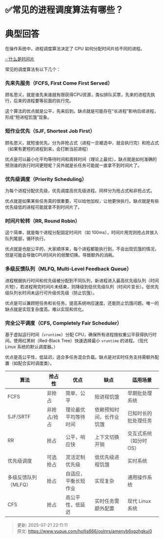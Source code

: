 # ✅常见的进程调度算法有哪些？

# 典型回答


 在操作系统中，进程调度算法决定了 CPU 如何分配时间片给不同的进程。  



[✅什么是时间片](https://www.yuque.com/hollis666/oolnrs/vucgu8)



常见的调度算法有以下几个：



### 先来先服务（FCFS, First Come First Served）


顾名思义，就是谁先来谁就有限获得CPU资源，类似排队买票，先来的进程先执行，后来的进程要等前面的执行完。



这个算法的优点就是公平，先来后到。缺点就是可能存在“长进程”影响后续进程，形成“短进程饥饿”现象。  



### 短作业优先（SJF, Shortest Job First）


顾名思义，就短谁优先。分为非抢占式（进程一旦被选中，就会执行完）和抢占式（如果有更短的进程到来，会打断当前进程）



优点是可以最小化平均等待时间和周转时间（理论上最优）。缺点就是如何准确的预测谁的执行时间更短呢？另外就是长任务可能就一直拿不到时间片了。



### 优先级调度（Priority Scheduling）


为每个进程分配优先级，优先调度高优先级进程。同样分为抢占式和非抢占式。



优点就是如果某些任务真的很重要，可以给他加权，让他更快执行。缺点就是有些优先级低的进程可能就拿不到时间片了。



### 时间片轮转（RR, Round Robin）


这个简单，就是每个进程分配固定时间片（如 100ms），时间片用完则抢占并放入队列尾部，循环执行。



优点就是也挺公平的，大家顺序来，每个进程都能执行到，不会出现饥饿的情况，但是可能会导致CPU时间片的频繁切换。导致额外的消耗。



### 多级反馈队列（MLFQ, Multi-Level Feedback Queue）


进程根据执行时间和优先级被分配到不同队列，新进程进入最高优先级队列（时间片短），若进程用完时间片未结束，则降级到低优先级队列（时间片变长）。低优先级队列长时间未运行可升级优先级（防止饥饿）。



优点是可以兼顾短任务和长任务，提高系统响应速度。还能防止饥饿问题。唯一的缺点就是实现复杂度高，难以实现和优化。  



### 完全公平调度（CFS, Completely Fair Scheduler）


基于虚拟运行时间（`vruntime`）分配 CPU，确保所有进程按权重公平获得执行时间。使用红黑树（Red-Black Tree）快速选择最小 `vruntime` 的进程。（现代 Linux 系统的默认调度器。）



优点是高公平性，低延迟，适合多任务混合负载。缺点是对实时任务支持需额外配置（如配合实时调度类）。



| **算法** | **抢占性** | **优点** | **缺点** | **适用场景** |
| --- | --- | --- | --- | --- |
| <font style="color:rgb(64, 64, 64);">FCFS</font> | <font style="color:rgb(64, 64, 64);">非抢占</font> | <font style="color:rgb(64, 64, 64);">简单、公平</font> | <font style="color:rgb(64, 64, 64);">短进程饥饿</font> | <font style="color:rgb(64, 64, 64);">早期批处理系统</font> |
| <font style="color:rgb(64, 64, 64);">SJF/SRTF</font> | <font style="color:rgb(64, 64, 64);">非抢占/抢占</font> | <font style="color:rgb(64, 64, 64);">理论最优平均等待时间</font> | <font style="color:rgb(64, 64, 64);">依赖预知时间，长作业饥饿</font> | <font style="color:rgb(64, 64, 64);">已知时长的批处理任务</font> |
| <font style="color:rgb(64, 64, 64);">RR</font> | <font style="color:rgb(64, 64, 64);">抢占</font> | <font style="color:rgb(64, 64, 64);">公平，响应快</font> | <font style="color:rgb(64, 64, 64);">上下文切换开销</font> | <font style="color:rgb(64, 64, 64);">交互式系统（如分时 OS）</font> |
| <font style="color:rgb(64, 64, 64);">优先级调度</font> | <font style="color:rgb(64, 64, 64);">可选抢占</font> | <font style="color:rgb(64, 64, 64);">灵活定制优先级</font> | <font style="color:rgb(64, 64, 64);">低优先级进程饥饿</font> | <font style="color:rgb(64, 64, 64);">实时系统</font> |
| <font style="color:rgb(64, 64, 64);">多级反馈队列（MLFQ）</font> | <font style="color:rgb(64, 64, 64);">抢占</font> | <font style="color:rgb(64, 64, 64);">自适应，平衡长短作业</font> | <font style="color:rgb(64, 64, 64);">实现复杂</font> | <font style="color:rgb(64, 64, 64);">通用操作系统</font> |
| <font style="color:rgb(64, 64, 64);">CFS</font> | <font style="color:rgb(64, 64, 64);">抢占</font> | <font style="color:rgb(64, 64, 64);">高公平性，低延迟</font> | <font style="color:rgb(64, 64, 64);">实时任务需额外配置</font> | <font style="color:rgb(64, 64, 64);">现代 Linux 系统</font> |


  
 



> 更新: 2025-07-21 22:11:11  
> 原文: <https://www.yuque.com/hollis666/oolnrs/amenvb6xgzhgkui0>